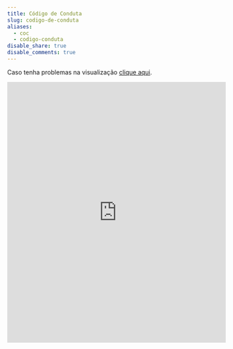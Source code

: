 ```yaml
---
title: Código de Conduta
slug: codigo-de-conduta
aliases:
  - coc
  - codigo-conduta
disable_share: true
disable_comments: true
---
```


Caso tenha problemas na visualização [clique aqui](https://docs.google.com/document/d/e/2PACX-1vRxEP_69sZQMOum99XG7V2TN12qwZ9g4N9zGC3bgl8aPOEch_uRgKp9J1uiE0WZlw42HL9M9zDN9QvX/pub).

<iframe src="https://docs.google.com/document/d/e/2PACX-1vRxEP_69sZQMOum99XG7V2TN12qwZ9g4N9zGC3bgl8aPOEch_uRgKp9J1uiE0WZlw42HL9M9zDN9QvX/pub?embedded=true"
        frameborder="0"
        width="100%"
        height="600"></iframe>
